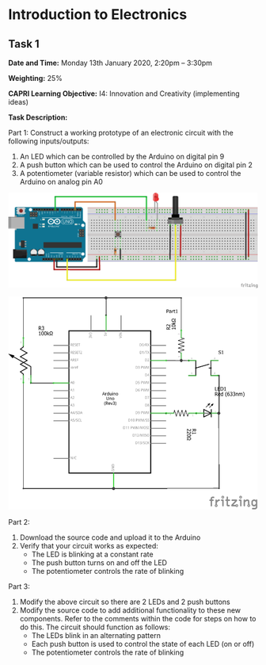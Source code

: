 # Introduction to Electronics

## Task 1

**Date and Time:** Monday 13th January 2020, 2:20pm – 3:30pm

**Weighting:** 25%

**CAPRI Learning Objective:** I4: Innovation and Creativity (implementing ideas)

**Task Description:**

Part 1: Construct a working prototype of an electronic circuit with the following inputs/outputs:
1. An LED which can be controlled by the Arduino on digital pin 9
2. A push button which can be used to control the Arduino on digital pin 2
3. A potentiometer (variable resistor) which can be used to control the Arduino on analog pin A0

![Breadboard](Breadboard&#32;Prototype_bb.png)

![Schematic](Breadboard&#32;Prototype_schem.png)

Part 2:
1. Download the source code and upload it to the Arduino
2. Verify that your circuit works as expected:
   - The LED is blinking at a constant rate
   - The push button turns on and off the LED
   - The potentiometer controls the rate of blinking

Part 3:
1. Modify the above circuit so there are 2 LEDs and 2 push buttons
2. Modify the source code to add additional functionality to these new components. Refer to the comments within the code for steps on how to do this. The circuit should function as follows:
   - The LEDs blink in an alternating pattern
   - Each push button is used to control the state of each LED (on or off)
   - The potentiometer controls the rate of blinking
